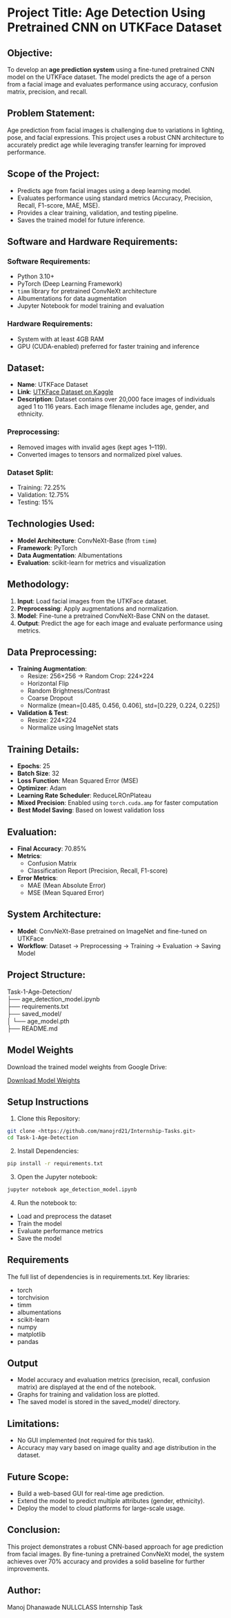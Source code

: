 # Project Title: Age Detection Using Pretrained CNN on UTKFace Dataset

## Objective:
To develop an **age prediction system** using a fine-tuned pretrained CNN model on the UTKFace dataset. The model predicts the age of a person from a facial image and evaluates performance using accuracy, confusion matrix, precision, and recall.

## Problem Statement:
Age prediction from facial images is challenging due to variations in lighting, pose, and facial expressions. This project uses a robust CNN architecture to accurately predict age while leveraging transfer learning for improved performance.

## Scope of the Project:
- Predicts age from facial images using a deep learning model.
- Evaluates performance using standard metrics (Accuracy, Precision, Recall, F1-score, MAE, MSE).
- Provides a clear training, validation, and testing pipeline.
- Saves the trained model for future inference.

## Software and Hardware Requirements:

### Software Requirements:
- Python 3.10+
- PyTorch (Deep Learning Framework)
- `timm` library for pretrained ConvNeXt architecture
- Albumentations for data augmentation
- Jupyter Notebook for model training and evaluation

### Hardware Requirements:
- System with at least 4GB RAM
- GPU (CUDA-enabled) preferred for faster training and inference

## Dataset:
- **Name**: UTKFace Dataset  
- **Link**: [UTKFace Dataset on Kaggle](https://www.kaggle.com/datasets/jangedoo/utkface-new)  
- **Description**: Dataset contains over 20,000 face images of individuals aged 1 to 116 years. Each image filename includes age, gender, and ethnicity.  

### Preprocessing:
- Removed images with invalid ages (kept ages 1–119).
- Converted images to tensors and normalized pixel values.

### Dataset Split:
- Training: 72.25%  
- Validation: 12.75%  
- Testing: 15%  

## Technologies Used:
- **Model Architecture**: ConvNeXt-Base (from `timm`)
- **Framework**: PyTorch
- **Data Augmentation**: Albumentations
- **Evaluation**: scikit-learn for metrics and visualization

## Methodology:
1. **Input**: Load facial images from the UTKFace dataset.
2. **Preprocessing**: Apply augmentations and normalization.
3. **Model**: Fine-tune a pretrained ConvNeXt-Base CNN on the dataset.
4. **Output**: Predict the age for each image and evaluate performance using metrics.

## Data Preprocessing:
- **Training Augmentation**:
  - Resize: 256×256 → Random Crop: 224×224
  - Horizontal Flip
  - Random Brightness/Contrast
  - Coarse Dropout
  - Normalize (mean=[0.485, 0.456, 0.406], std=[0.229, 0.224, 0.225])
- **Validation & Test**:
  - Resize: 224×224
  - Normalize using ImageNet stats

## Training Details:
- **Epochs**: 25
- **Batch Size**: 32
- **Loss Function**: Mean Squared Error (MSE)
- **Optimizer**: Adam
- **Learning Rate Scheduler**: ReduceLROnPlateau
- **Mixed Precision**: Enabled using `torch.cuda.amp` for faster computation
- **Best Model Saving**: Based on lowest validation loss

## Evaluation:
- **Final Accuracy**: 70.85%
- **Metrics**:
  - Confusion Matrix
  - Classification Report (Precision, Recall, F1-score)
- **Error Metrics**:
  - MAE (Mean Absolute Error)
  - MSE (Mean Squared Error)

## System Architecture:
- **Model**: ConvNeXt-Base pretrained on ImageNet and fine-tuned on UTKFace
- **Workflow**: Dataset → Preprocessing → Training → Evaluation → Saving Model

## Project Structure:
Task-1-Age-Detection/  
├── age_detection_model.ipynb  
├── requirements.txt  
├── saved_model/  
│   └── age_model.pth  
├── README.md

## Model Weights
Download the trained model weights from Google Drive:

[Download Model Weights](https://drive.google.com/drive/folders/1TicMGVhmYdz6eaIqyPhmUM5a0gE1SKYt?usp=sharing)

## Setup Instructions
1. Clone this Repository:
```bash
git clone <https://github.com/manojrd21/Internship-Tasks.git>
cd Task-1-Age-Detection
```
2. Install Dependencies:
```bash
pip install -r requirements.txt
```
3. Open the Jupyter notebook:
```bash
jupyter notebook age_detection_model.ipynb
```
4. Run the notebook to:
- Load and preprocess the dataset
- Train the model
- Evaluate performance metrics
- Save the model

## Requirements
The full list of dependencies is in requirements.txt. Key libraries:
- torch
- torchvision
- timm
- albumentations
- scikit-learn
- numpy
- matplotlib
- pandas

## Output
- Model accuracy and evaluation metrics (precision, recall, confusion matrix) are displayed at the end of the notebook.
- Graphs for training and validation loss are plotted.
- The saved model is stored in the saved_model/ directory.

## Limitations:
- No GUI implemented (not required for this task).
- Accuracy may vary based on image quality and age distribution in the dataset.

## Future Scope:
- Build a web-based GUI for real-time age prediction.
- Extend the model to predict multiple attributes (gender, ethnicity).
- Deploy the model to cloud platforms for large-scale usage.

## Conclusion:
This project demonstrates a robust CNN-based approach for age prediction from facial images. By fine-tuning a pretrained ConvNeXt model, the system achieves over 70% accuracy and provides a solid baseline for further improvements.

## Author:
Manoj Dhanawade
NULLCLASS Internship Task